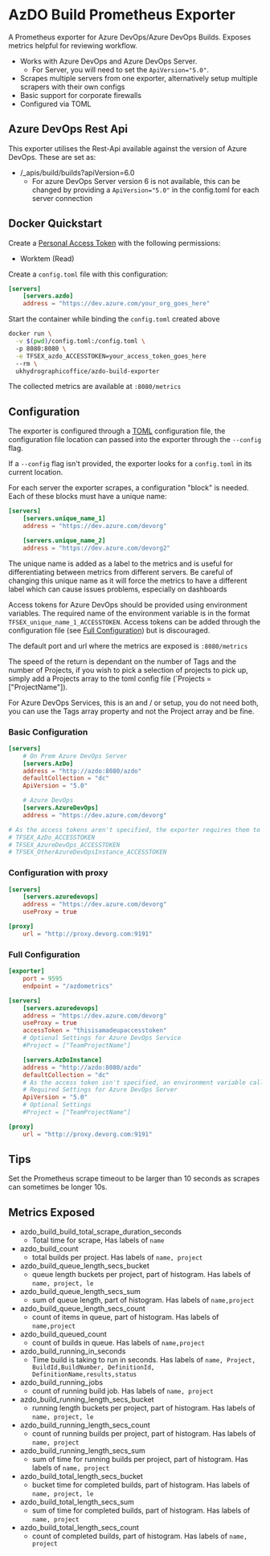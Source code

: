 # AzDO Build Prometheus Exporter

A Prometheus exporter for Azure DevOps/Azure DevOps Builds. Exposes metrics helpful for reviewing workflow.

- Works with Azure DevOps and Azure DevOps Server.
  - For Server, you will need to set the `ApiVersion="5.0"`.
- Scrapes multiple servers from one exporter, alternatively setup multiple scrapers with their own configs
- Basic support for corporate firewalls
- Configured via TOML

## Azure DevOps Rest Api

This exporter utilises the Rest-Api available against the version of Azure DevOps.
These are set as:

- /_apis/build/builds?apiVersion=6.0
  - For azure DevOps Server version 6 is not available, this can be changed by providing a `ApiVersion="5.0"` in the config.toml for each server connection

## Docker Quickstart

Create a [Personal Access Token](https://docs.microsoft.com/en-us/azure/devops/organizations/accounts/use-personal-access-tokens-to-authenticate?view=azure-devops&tabs=preview-page) with the following permissions:

- Worktem (Read)

Create a `config.toml` file with this configuration:

```toml
[servers]
    [servers.azdo]
    address = "https://dev.azure.com/your_org_goes_here"
```

Start the container while binding the `config.toml` created above

```bash
docker run \
  -v $(pwd)/config.toml:/config.toml \  
  -p 8080:8080 \
  -e TFSEX_azdo_ACCESSTOKEN=your_access_token_goes_here
  --rm \
  ukhydrographicoffice/azdo-build-exporter
```

The collected metrics are available at `:8080/metrics`

## Configuration

The exporter is configured through a [TOML](https://github.com/toml-lang/toml) configuration file, the configuration file location can passed into the exporter through the `--config` flag.

If a `--config` flag isn't provided, the exporter looks for a `config.toml` in its current location.

For each server the exporter scrapes, a configuration "block" is needed. Each of these blocks must have a unique name:

```toml
[servers]
    [servers.unique_name_1]
    address = "https://dev.azure.com/devorg"

    [servers.unique_name_2]
    address = "https://dev.azure.com/devorg2"
```

The unique name is added as a label to the metrics and is useful for differentiating between metrics from different servers. Be careful of changing this unique name as it will force the metrics to have a different label which can cause issues problems, especially on dashboards

Access tokens for Azure DevOps should be provided using environment variables. The required name of the environment variable is in the format `TFSEX_unique_name_1_ACCESSTOKEN`. Access tokens can be added through the configuration file (see [Full Configuration](#Full-Configuration)) but is discouraged.

The default port and url where the metrics are exposed is `:8080/metrics`

The speed of the return is dependant on the number of Tags and the number of Projects, if you wish to pick a selection of projects to pick up, simply add a Projects array to the toml config file (`Projects = ["ProjectName"]).

For Azure DevOps Services, this is an and / or setup, you do not need both, you can use the Tags array property and not the Project array and be fine.

### Basic Configuration

```toml
[servers]
    # On Prem Azure DevOps Server
    [servers.AzDo]
    address = "http://azdo:8080/azdo"
    defaultCollection = "dc"
    ApiVersion = "5.0"

    # Azure DevOps
    [servers.AzureDevOps]
    address = "https://dev.azure.com/devorg"

# As the access tokens aren't specified, the exporter requires them to be set in environment variables:
# TFSEX_AzDo_ACCESSTOKEN
# TFSEX_AzureDevOps_ACCESSTOKEN
# TFSEX_OtherAzureDevOpsInstance_ACCESSTOKEN
```

### Configuration with proxy

```toml
[servers]
    [servers.azuredevops]
    address = "https://dev.azure.com/devorg"
    useProxy = true

[proxy]
    url = "http://proxy.devorg.com:9191"
```

### Full Configuration

```toml
[exporter]
    port = 9595
    endpoint = "/azdometrics"

[servers]
    [servers.azuredevops]
    address = "https://dev.azure.com/devorg"
    useProxy = true
    accessToken = "thisisamadeupaccesstoken"
    # Optional Settings for Azure DevOps Service
    #Project = ["TeamProjectName"]

    [servers.AzDoInstance]
    address = "http://azdo:8080/azdo"
    defaultCollection = "dc"
    # As the access token isn't specified, an environment variable called TFSEX_TFSInstance_ACCESSTOKEN needs to exist
    # Required Settings for Azure DevOps Server
    ApiVersion = "5.0"
    # Optional Settings
    #Project = ["TeamProjectName"]

[proxy]
    url = "http://proxy.devorg.com:9191"
```

## Tips

Set the Prometheus scrape timeout to be larger than 10 seconds as scrapes can sometimes be longer 10s.

## Metrics Exposed

- azdo_build_build_total_scrape_duration_seconds
  - Total time for scrape, Has labels of `name`
- azdo_build_count
  - total builds per project. Has labels of `name, project`
- azdo_build_queue_length_secs_bucket
  - queue length buckets per project, part of histogram. Has labels of `name, project, le`
- azdo_build_queue_length_secs_sum
  - sum of queue length, part of histogram. Has labels of `name,project`
- azdo_build_queue_length_secs_count
  - count of items in queue, part of histogram. Has labels of `name,project`
- azdo_build_queued_count
  - count of builds in queue. Has labels of `name,project`
- azdo_build_running_in_seconds
  - Time build is taking to run in seconds. Has labels of `name, Project, BuildId,BuildNumber, DefinitionId, DefinitionName,results,status`
- azdo_build_running_jobs
  - count of running build job. Has labels of `name, project`
- azdo_build_running_length_secs_bucket
  - running length buckets per project, part of histogram. Has labels of `name, project, le`
- azdo_build_running_length_secs_count
  - count of running builds per project, part of histogram. Has labels of `name, project`
- azdo_build_running_length_secs_sum
  - sum of time for running builds per project, part of histogram. Has labels of `name, project`
- azdo_build_total_length_secs_bucket
  - bucket time for completed builds, part of histogram. Has labels of `name, project, le`
- azdo_build_total_length_secs_sum
  - sum of time for completed builds, part of histogram. Has labels of `name, project`
- azdo_build_total_length_secs_count
  - count of completed builds, part of histogram. Has labels of `name, project`
